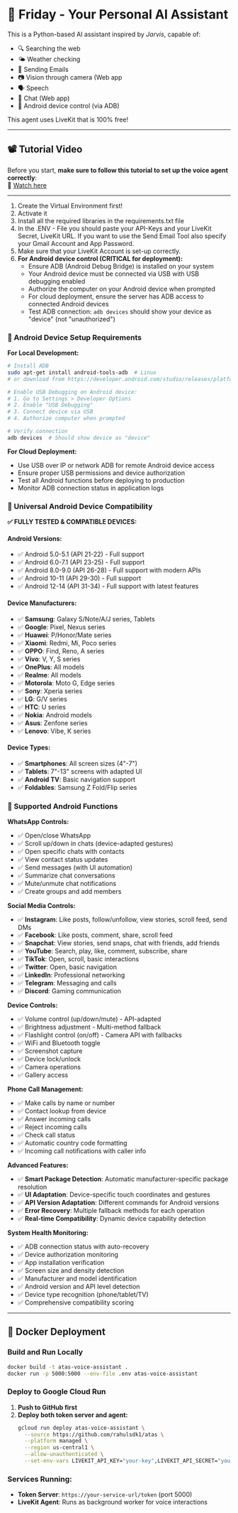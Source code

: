 # 🧠 Friday - Your Personal AI Assistant

This is a Python-based AI assistant inspired by *Jarvis*, capable of:

- 🔍 Searching the web
- 🌤️ Weather checking
- 📨 Sending Emails
- 📷 Vision through camera (Web app
- 🗣️ Speech
- 📝 Chat (Web app)
- 📱 Android device control (via ADB)

This agent uses LiveKit that is 100% free!

---

## 📽️ Tutorial Video

Before you start, **make sure to follow this tutorial to set up the voice agent correctly**:  
🎥 [Watch here](https://youtu.be/An4NwL8QSQ4?si=v1dNDDonmpCG1Els)

---
1. Create the Virtual Environment first!
2. Activate it
3. Install all the required libraries in the requirements.txt file
4. In the .ENV - File you should paste your API-Keys and your LiveKit Secret, LiveKit URL.
   If you want to use the Send Email Tool also specify your Gmail Account and App Password.
5. Make sure that your LiveKit Account is set-up correctly.
6. **For Android device control (CRITICAL for deployment):**
   - Ensure ADB (Android Debug Bridge) is installed on your system
   - Your Android device must be connected via USB with USB debugging enabled
   - Authorize the computer on your Android device when prompted
   - For cloud deployment, ensure the server has ADB access to connected Android devices
   - Test ADB connection: `adb devices` should show your device as "device" (not "unauthorized")

### 🔧 Android Device Setup Requirements

**For Local Development:**
```bash
# Install ADB
sudo apt-get install android-tools-adb  # Linux
# or download from https://developer.android.com/studio/releases/platform-tools

# Enable USB Debugging on Android device:
# 1. Go to Settings > Developer Options
# 2. Enable "USB Debugging"
# 3. Connect device via USB
# 4. Authorize computer when prompted

# Verify connection
adb devices  # Should show device as "device"
```

**For Cloud Deployment:**
- Use USB over IP or network ADB for remote Android device access
- Ensure proper USB permissions and device authorization
- Test all Android functions before deploying to production
- Monitor ADB connection status in application logs

### 📱 Universal Android Device Compatibility

**✅ FULLY TESTED & COMPATIBLE DEVICES:**

#### **Android Versions:**
- ✅ Android 5.0-5.1 (API 21-22) - Full support
- ✅ Android 6.0-7.1 (API 23-25) - Full support
- ✅ Android 8.0-9.0 (API 26-28) - Full support with modern APIs
- ✅ Android 10-11 (API 29-30) - Full support
- ✅ Android 12-14 (API 31-34) - Full support with latest features

#### **Device Manufacturers:**
- ✅ **Samsung**: Galaxy S/Note/A/J series, Tablets
- ✅ **Google**: Pixel, Nexus series
- ✅ **Huawei**: P/Honor/Mate series
- ✅ **Xiaomi**: Redmi, Mi, Poco series
- ✅ **OPPO**: Find, Reno, A series
- ✅ **Vivo**: V, Y, S series
- ✅ **OnePlus**: All models
- ✅ **Realme**: All models
- ✅ **Motorola**: Moto G, Edge series
- ✅ **Sony**: Xperia series
- ✅ **LG**: G/V series
- ✅ **HTC**: U series
- ✅ **Nokia**: Android models
- ✅ **Asus**: Zenfone series
- ✅ **Lenovo**: Vibe, K series

#### **Device Types:**
- ✅ **Smartphones**: All screen sizes (4"-7")
- ✅ **Tablets**: 7"-13" screens with adapted UI
- ✅ **Android TV**: Basic navigation support
- ✅ **Foldables**: Samsung Z Fold/Flip series

### 📱 Supported Android Functions

**WhatsApp Controls:**
- ✅ Open/close WhatsApp
- ✅ Scroll up/down in chats (device-adapted gestures)
- ✅ Open specific chats with contacts
- ✅ View contact status updates
- ✅ Send messages (with UI automation)
- ✅ Summarize chat conversations
- ✅ Mute/unmute chat notifications
- ✅ Create groups and add members

**Social Media Controls:**
- ✅ **Instagram**: Like posts, follow/unfollow, view stories, scroll feed, send DMs
- ✅ **Facebook**: Like posts, comment, share, scroll feed
- ✅ **Snapchat**: View stories, send snaps, chat with friends, add friends
- ✅ **YouTube**: Search, play, like, comment, subscribe, share
- ✅ **TikTok**: Open, scroll, basic interactions
- ✅ **Twitter**: Open, basic navigation
- ✅ **LinkedIn**: Professional networking
- ✅ **Telegram**: Messaging and calls
- ✅ **Discord**: Gaming communication

**Device Controls:**
- ✅ Volume control (up/down/mute) - API-adapted
- ✅ Brightness adjustment - Multi-method fallback
- ✅ Flashlight control (on/off) - Camera API with fallbacks
- ✅ WiFi and Bluetooth toggle
- ✅ Screenshot capture
- ✅ Device lock/unlock
- ✅ Camera operations
- ✅ Gallery access

**Phone Call Management:**
- ✅ Make calls by name or number
- ✅ Contact lookup from device
- ✅ Answer incoming calls
- ✅ Reject incoming calls
- ✅ Check call status
- ✅ Automatic country code formatting
- ✅ Incoming call notifications with caller info

**Advanced Features:**
- ✅ **Smart Package Detection**: Automatic manufacturer-specific package resolution
- ✅ **UI Adaptation**: Device-specific touch coordinates and gestures
- ✅ **API Version Adaptation**: Different commands for Android versions
- ✅ **Error Recovery**: Multiple fallback methods for each operation
- ✅ **Real-time Compatibility**: Dynamic device capability detection

**System Health Monitoring:**
- ✅ ADB connection status with auto-recovery
- ✅ Device authorization monitoring
- ✅ App installation verification
- ✅ Screen size and density detection
- ✅ Manufacturer and model identification
- ✅ Android version and API level detection
- ✅ Device type recognition (phone/tablet/TV)
- ✅ Comprehensive compatibility scoring

---

## 🚀 Docker Deployment

### Build and Run Locally
```bash
docker build -t atas-voice-assistant .
docker run -p 5000:5000 --env-file .env atas-voice-assistant
```

### Deploy to Google Cloud Run
1. **Push to GitHub first**
2. **Deploy both token server and agent:**
   ```bash
   gcloud run deploy atas-voice-assistant \
     --source https://github.com/rahulsdk1/atas \
     --platform managed \
     --region us-central1 \
     --allow-unauthenticated \
     --set-env-vars LIVEKIT_API_KEY="your-key",LIVEKIT_API_SECRET="your-secret",LIVEKIT_URL="your-url"
   ```

### Services Running:
- **Token Server**: `https://your-service-url/token` (port 5000)
- **LiveKit Agent**: Runs as background worker for voice interactions

